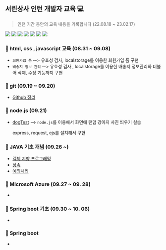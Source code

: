 ## 서린상사 인턴 개발자 교육 💻

> 인턴 기간 동안의 교육 내용을 기록합니다  (22.08.18 ~ 23.02.17) 

<div>
  <img src="https://img.shields.io/badge/java-007396?style=for-the-badge&logo=java&logoColor=white"> 
  <img src="https://img.shields.io/badge/spring-6DB33F?style=for-the-badge&logo=spring&logoColor=white">
  <img src="https://img.shields.io/badge/Microsoft Azure-0078D4?style=for-the-badge&logo=MicrosoftAzure&logoColor=white">
  <img src="https://img.shields.io/badge/html5-E34F26?style=for-the-badge&logo=html5&logoColor=white"> 
  <img src="https://img.shields.io/badge/css-1572B6?style=for-the-badge&logo=css3&logoColor=white"> 
  <img src="https://img.shields.io/badge/javascript-F7DF1E?style=for-the-badge&logo=javascript&logoColor=black">
  <img src="https://img.shields.io/badge/github-181717?style=for-the-badge&logo=github&logoColor=white">

</div>


### 📖 html, css , javascript 교육 (08.31 ~ 09.08)

- <code>회원가입 폼</code> --> 유효성 검사, localstorage를 이용한 회원가입 폼 구현
 - <code>배송지 정보 관리</code> --> 유효성 검사 , localstorage를 이용헌 배송지 정보관리와 더불어 삭제, 수정 기능까지 구현
 
### 📖 git (09.19 ~ 09.20)

- <a href="https://se-yeon.tistory.com/category/%EB%B0%B1%EC%97%94%EB%93%9C/Github" target="_blank">Github 정리 </a>

### 📖 node.js (09.21)

 - <a href="https://se-yeon.tistory.com/41" target="_blank">dogTest</a> --> <code>node.js</code>를 이용해서 화면에 랜덤 강아지 사진 띄우기 실습
 
   express, request, ejs를 설치해서 구현
   
  
 
### 📖 JAVA 기초 개념 (09.26 ~)

 - <a href="https://se-yeon.tistory.com/42" target="_blank">객체 지향 프로그래밍 </a> <br>
 - <a href="https://se-yeon.tistory.com/43" target="_blank">상속</a> <br>
 - <a href="https://se-yeon.tistory.com/46" target="_blank">예외처리</a> <br>
   

### 📖 Microsoft Azure (09.27 ~ 09. 28)

-
### 📖 Spring boot 기초 (09.30 ~ 10. 06)

- 
### 📖 Spring boot
-
